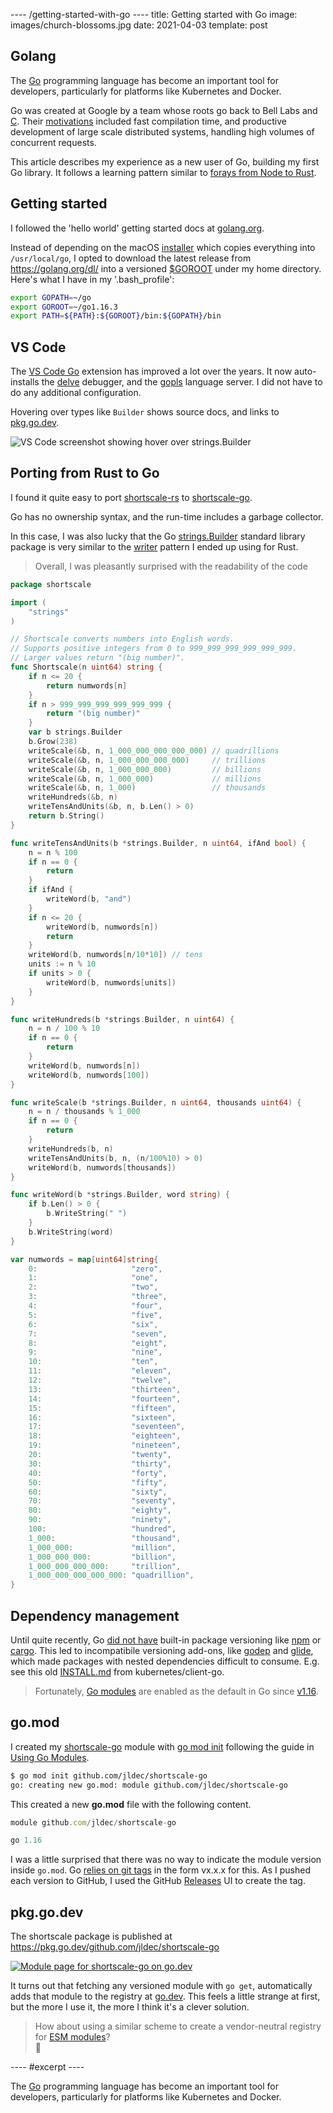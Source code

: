 ---- /getting-started-with-go ----
title: Getting started with Go
image: images/church-blossoms.jpg
date: 2021-04-03
template: post

## Golang

The [Go](https://go.dev/) programming language has become an important tool for developers, particularly for platforms like Kubernetes and Docker.

Go was created at Google by a team whose roots go back to Bell Labs and [C](https://en.wikipedia.org/wiki/C_(programming_language)). Their [motivations](https://talks.golang.org/2012/splash.article) included fast compilation time, and productive development of large scale distributed systems, handling high volumes of concurrent requests.

This article describes my experience as a new user of Go, building my first Go library. It follows a learning pattern similar to [forays from Node to Rust](/forays-from-node-to-rust).

## Getting started

I followed the 'hello world' getting started docs at [golang.org](https://golang.org/doc/tutorial/getting-started#code).

Instead of depending on the macOS [installer](https://golang.org/doc/manage-install) which copies everything into `/usr/local/go`, I opted to download the latest release from https://golang.org/dl/ into a versioned [$GOROOT](https://golang.org/doc/install/source#goroot) under my home directory. Here's what I have in my '.bash_profile':

```sh
export GOPATH=~/go
export GOROOT=~/go1.16.3
export PATH=${PATH}:${GOROOT}/bin:${GOPATH}/bin
```

## VS Code

The [VS Code Go](https://github.com/golang/vscode-go/) extension has improved a lot over the years. It now auto-installs the [delve](https://github.com/go-delve/delve) debugger, and the [gopls](https://blog.golang.org/gopls-vscode-go) language server. I did not have to do any additional configuration.

Hovering over types like `Builder` shows source docs, and links to [pkg.go.dev](https://go.dev).

![VS Code screenshot showing hover over strings.Builder](/images/go-vs-code.png)

## Porting from Rust to Go

I found it quite easy to port [shortscale-rs](https://github.com/jldec/shortscale-rs/blob/main/src/shortscale.rs#L15) to [shortscale-go](https://github.com/jldec/shortscale-go/blob/main/shortscale.go).

Go has no ownership syntax, and the run-time includes a garbage collector.

In this case, I was also lucky that the Go [strings.Builder](https://pkg.go.dev/strings#Builder) standard library package is very similar to the [writer](https://github.com/jldec/shortscale-rs/blob/main/src/shortscale.rs#L46) pattern I ended up using for Rust.

> Overall, I was pleasantly surprised with the readability of the code

```go
package shortscale

import (
	"strings"
)

// Shortscale converts numbers into English words.
// Supports positive integers from 0 to 999_999_999_999_999_999.
// Larger values return "(big number)".
func Shortscale(n uint64) string {
	if n <= 20 {
		return numwords[n]
	}
	if n > 999_999_999_999_999_999 {
		return "(big number)"
	}
	var b strings.Builder
	b.Grow(238)
	writeScale(&b, n, 1_000_000_000_000_000) // quadrillions
	writeScale(&b, n, 1_000_000_000_000)     // trillions
	writeScale(&b, n, 1_000_000_000)         // billions
	writeScale(&b, n, 1_000_000)             // millions
	writeScale(&b, n, 1_000)                 // thousands
	writeHundreds(&b, n)
	writeTensAndUnits(&b, n, b.Len() > 0)
	return b.String()
}

func writeTensAndUnits(b *strings.Builder, n uint64, ifAnd bool) {
	n = n % 100
	if n == 0 {
		return
	}
	if ifAnd {
		writeWord(b, "and")
	}
	if n <= 20 {
		writeWord(b, numwords[n])
		return
	}
	writeWord(b, numwords[n/10*10]) // tens
	units := n % 10
	if units > 0 {
		writeWord(b, numwords[units])
	}
}

func writeHundreds(b *strings.Builder, n uint64) {
	n = n / 100 % 10
	if n == 0 {
		return
	}
	writeWord(b, numwords[n])
	writeWord(b, numwords[100])
}

func writeScale(b *strings.Builder, n uint64, thousands uint64) {
	n = n / thousands % 1_000
	if n == 0 {
		return
	}
	writeHundreds(b, n)
	writeTensAndUnits(b, n, (n/100%10) > 0)
	writeWord(b, numwords[thousands])
}

func writeWord(b *strings.Builder, word string) {
	if b.Len() > 0 {
		b.WriteString(" ")
	}
	b.WriteString(word)
}

var numwords = map[uint64]string{
	0:                     "zero",
	1:                     "one",
	2:                     "two",
	3:                     "three",
	4:                     "four",
	5:                     "five",
	6:                     "six",
	7:                     "seven",
	8:                     "eight",
	9:                     "nine",
	10:                    "ten",
	11:                    "eleven",
	12:                    "twelve",
	13:                    "thirteen",
	14:                    "fourteen",
	15:                    "fifteen",
	16:                    "sixteen",
	17:                    "seventeen",
	18:                    "eighteen",
	19:                    "nineteen",
	20:                    "twenty",
	30:                    "thirty",
	40:                    "forty",
	50:                    "fifty",
	60:                    "sixty",
	70:                    "seventy",
	80:                    "eighty",
	90:                    "ninety",
	100:                   "hundred",
	1_000:                 "thousand",
	1_000_000:             "million",
	1_000_000_000:         "billion",
	1_000_000_000_000:     "trillion",
	1_000_000_000_000_000: "quadrillion",
}
```

## Dependency management

Until quite recently, Go [did not have](https://research.swtch.com/vgo-intro#versioning_and_api_stability) built-in package versioning like [npm](/migrating-from-cjs-to-esm) or [cargo](/forays-from-node-to-rust). This led to incompatibile versioning add-ons, like [godep](https://github.com/tools/godep) and [glide](https://github.com/Masterminds/glide), which made packages with nested dependencies difficult to consume. E.g. see this old [INSTALL.md]((https://github.com/kubernetes/client-go/blob/416948da08dfd61cd4a08a3d679865ce91ff39b6/INSTALL.md#dependency-management-for-the-serious-or-reluctant-user)) from kubernetes/client-go.

> Fortunately, [Go modules](https://blog.golang.org/using-go-modules) are enabled as the default in Go since [v1.16](https://blog.golang.org/go116-module-changes).

## go.mod

I created my [shortscale-go](https://github.com/jldec/shortscale-go/blob/main/go.mod) module with [go mod init](https://golang.org/pkg/cmd/go/#hdr-Module_maintenance) following the guide in [Using Go Modules](https://blog.golang.org/using-go-modules).

```sh
$ go mod init github.com/jldec/shortscale-go
go: creating new go.mod: module github.com/jldec/shortscale-go
```
This created a new **go.mod** file with the following content.

```js
module github.com/jldec/shortscale-go

go 1.16
```

I was a little surprised that there was no way to indicate the module version inside `go.mod`. Go [relies on git tags](https://blog.golang.org/publishing-go-modules) in the form vx.x.x for this. As I pushed each version to GitHub, I used the GitHub [Releases](https://github.com/jldec/shortscale-go/releases) UI to create the tag.

## pkg.go.dev

The shortscale package is published at https://pkg.go.dev/github.com/jldec/shortscale-go

[![Module page for shortscale-go on go.dev](/images/shortscale-go-go-dev.png)](https://pkg.go.dev/github.com/jldec/shortscale-go)

It turns out that fetching any versioned module with `go get`, automatically adds that module to the registry at [go.dev](https://go.dev/about). This feels a little strange at first, but the more I use it, the more I think it's a clever solution.

> How about using a similar scheme to create a vendor-neutral registry for [ESM modules](/extracting-an-esm-module-from-a-deno-script)?  
🤔


---- #excerpt ----

The [Go](https://go.dev/) programming language has become an important tool for developers, particularly for platforms like Kubernetes and Docker.

